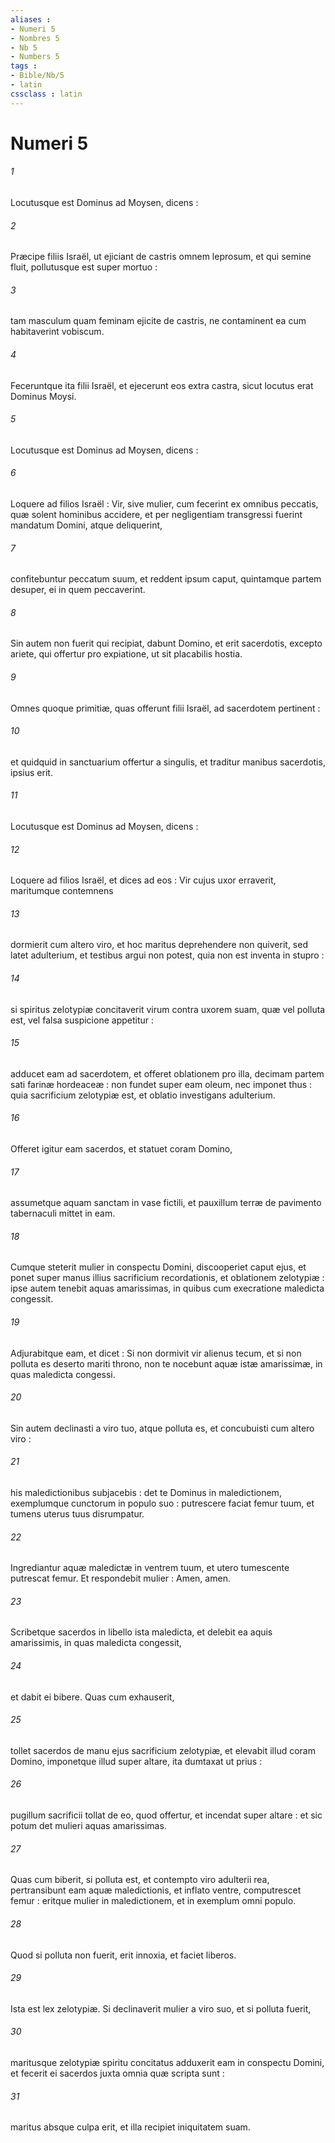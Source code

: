 ```yaml
---
aliases : 
- Numeri 5
- Nombres 5
- Nb 5
- Numbers 5
tags : 
- Bible/Nb/5
- latin
cssclass : latin
---
```


# Numeri 5

###### 1
Locutusque est Dominus ad Moysen, dicens :
###### 2
Præcipe filiis Israël, ut ejiciant de castris omnem leprosum, et qui semine fluit, pollutusque est super mortuo :
###### 3
tam masculum quam feminam ejicite de castris, ne contaminent ea cum habitaverint vobiscum.
###### 4
Feceruntque ita filii Israël, et ejecerunt eos extra castra, sicut locutus erat Dominus Moysi.
###### 5
Locutusque est Dominus ad Moysen, dicens :
###### 6
Loquere ad filios Israël : Vir, sive mulier, cum fecerint ex omnibus peccatis, quæ solent hominibus accidere, et per negligentiam transgressi fuerint mandatum Domini, atque deliquerint,
###### 7
confitebuntur peccatum suum, et reddent ipsum caput, quintamque partem desuper, ei in quem peccaverint.
###### 8
Sin autem non fuerit qui recipiat, dabunt Domino, et erit sacerdotis, excepto ariete, qui offertur pro expiatione, ut sit placabilis hostia.
###### 9
Omnes quoque primitiæ, quas offerunt filii Israël, ad sacerdotem pertinent :
###### 10
et quidquid in sanctuarium offertur a singulis, et traditur manibus sacerdotis, ipsius erit.
###### 11
Locutusque est Dominus ad Moysen, dicens :
###### 12
Loquere ad filios Israël, et dices ad eos : Vir cujus uxor erraverit, maritumque contemnens
###### 13
dormierit cum altero viro, et hoc maritus deprehendere non quiverit, sed latet adulterium, et testibus argui non potest, quia non est inventa in stupro :
###### 14
si spiritus zelotypiæ concitaverit virum contra uxorem suam, quæ vel polluta est, vel falsa suspicione appetitur :
###### 15
adducet eam ad sacerdotem, et offeret oblationem pro illa, decimam partem sati farinæ hordeaceæ : non fundet super eam oleum, nec imponet thus : quia sacrificium zelotypiæ est, et oblatio investigans adulterium.
###### 16
Offeret igitur eam sacerdos, et statuet coram Domino,
###### 17
assumetque aquam sanctam in vase fictili, et pauxillum terræ de pavimento tabernaculi mittet in eam.
###### 18
Cumque steterit mulier in conspectu Domini, discooperiet caput ejus, et ponet super manus illius sacrificium recordationis, et oblationem zelotypiæ : ipse autem tenebit aquas amarissimas, in quibus cum execratione maledicta congessit.
###### 19
Adjurabitque eam, et dicet : Si non dormivit vir alienus tecum, et si non polluta es deserto mariti throno, non te nocebunt aquæ istæ amarissimæ, in quas maledicta congessi.
###### 20
Sin autem declinasti a viro tuo, atque polluta es, et concubuisti cum altero viro :
###### 21
his maledictionibus subjacebis : det te Dominus in maledictionem, exemplumque cunctorum in populo suo : putrescere faciat femur tuum, et tumens uterus tuus disrumpatur.
###### 22
Ingrediantur aquæ maledictæ in ventrem tuum, et utero tumescente putrescat femur. Et respondebit mulier : Amen, amen.
###### 23
Scribetque sacerdos in libello ista maledicta, et delebit ea aquis amarissimis, in quas maledicta congessit,
###### 24
et dabit ei bibere. Quas cum exhauserit,
###### 25
tollet sacerdos de manu ejus sacrificium zelotypiæ, et elevabit illud coram Domino, imponetque illud super altare, ita dumtaxat ut prius :
###### 26
pugillum sacrificii tollat de eo, quod offertur, et incendat super altare : et sic potum det mulieri aquas amarissimas.
###### 27
Quas cum biberit, si polluta est, et contempto viro adulterii rea, pertransibunt eam aquæ maledictionis, et inflato ventre, computrescet femur : eritque mulier in maledictionem, et in exemplum omni populo.
###### 28
Quod si polluta non fuerit, erit innoxia, et faciet liberos.
###### 29
Ista est lex zelotypiæ. Si declinaverit mulier a viro suo, et si polluta fuerit,
###### 30
maritusque zelotypiæ spiritu concitatus adduxerit eam in conspectu Domini, et fecerit ei sacerdos juxta omnia quæ scripta sunt :
###### 31
maritus absque culpa erit, et illa recipiet iniquitatem suam.
